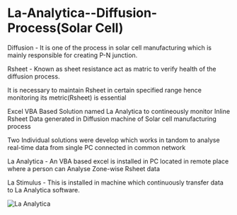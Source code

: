 # La-Analytica--Diffusion-Process(Solar Cell)

Diffusion - It is one of the process in solar cell manufacturing which is mainly responsible for creating P-N junction.

Rsheet -  Known as sheet resistance act as matric to verify health of the diffusion process.

It is necessary to maintain Rsheet in certain specified range hence monitoring its metric(Rsheet) is essential  

Excel VBA Based Solution named La Analytica to contineously monitor Inline Rsheet Data generated in Diffusion machine of Solar cell manufacturing process 

Two Individual solutions were develop which works in tandom to analyse real-time data from single PC connected in common network

La Analytica -  An VBA based excel is installed in PC located in remote place where a person can Analyse Zone-wise  Rsheet data

La Stimulus -  This is installed in machine which continuously transfer data to La Analytica software.

![La Analytica](https://user-images.githubusercontent.com/81503130/138592329-f694ba8c-004d-4460-896e-eb55a0baccf9.png)

